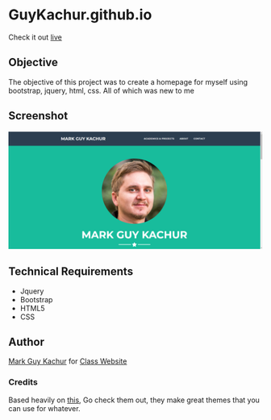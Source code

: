 # GuyKachur.github.io
Check it out [live](https://GuyKachur.github.io "Guy's Personal Website")

## Objective
The objective of this project was to create a homepage for myself using bootstrap, jquery, html, css. All of which was new to me

## Screenshot
![alt text](https://github.com/GuyKachur/guykachur.github.io/blob/master/img/website-static.PNG)

## Technical Requirements
* Jquery
* Bootstrap
* HTML5
* CSS

## Author
[Mark Guy Kachur](https://GuyKachur.github.io "Guy's Personal Website")
for
[Class Website](http://johnguerra.co/classes/webDevelopment_spring_2019/)

### Credits
Based heavily on [this](https://github.com/BlackrockDigital/startbootstrap-freelancer#about), Go check them out, they make great themes that you can use for whatever.
